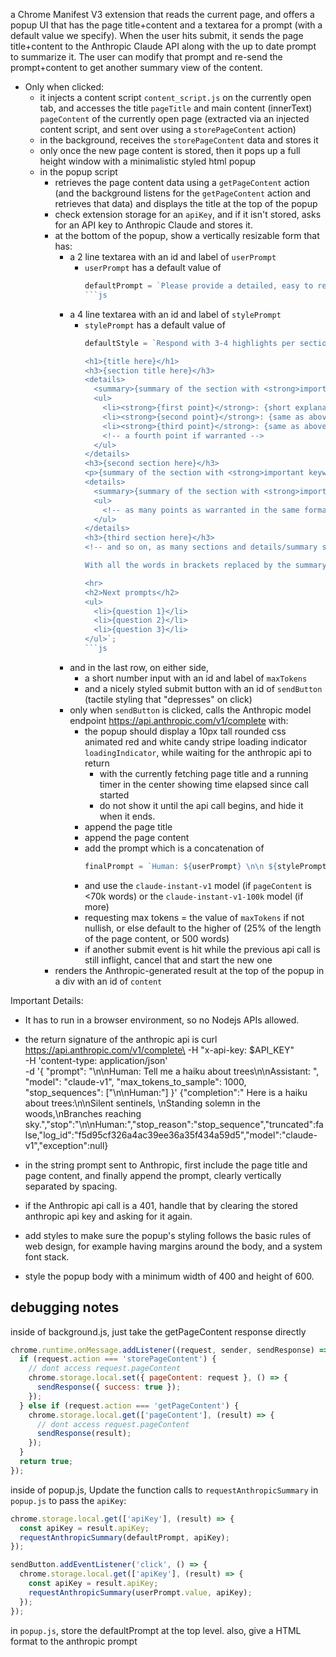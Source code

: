 a Chrome Manifest V3 extension that reads the current page, and offers a popup UI that has the page title+content and a textarea for a prompt (with a default value we specify). When the user hits submit, it sends the page title+content to the Anthropic Claude API along with the up to date prompt to summarize it. The user can modify that prompt and re-send the prompt+content to get another summary view of the content.

- Only when clicked:
  - it injects a content script `content_script.js` on the currently open tab, and accesses the title `pageTitle` and main content (innerText) `pageContent` of the currently open page 
  (extracted via an injected content script, and sent over using a `storePageContent` action) 
  - in the background, receives the `storePageContent` data and stores it
  - only once the new page content is stored, then it pops up a full height window with a minimalistic styled html popup
  - in the popup script
    - retrieves the page content data using a `getPageContent` action (and the background listens for the `getPageContent` action and retrieves that data) and displays the title at the top of the popup
    - check extension storage for an `apiKey`, and if it isn't stored, asks for an API key to Anthropic Claude and stores it.
    - at the bottom of the popup, show a vertically resizable form that has:
      - a 2 line textarea with an id and label of `userPrompt`
        - `userPrompt` has a default value of
            ```js
            defaultPrompt = `Please provide a detailed, easy to read HTML summary of the given content`;
            ```js
      - a 4 line textarea with an id and label of `stylePrompt`
        - `stylePrompt` has a default value of
            ```js
            defaultStyle = `Respond with 3-4 highlights per section with important keywords, people, numbers, and facts bolded in this HTML format:
            
            <h1>{title here}</h1>
            <h3>{section title here}</h3>
            <details>
              <summary>{summary of the section with <strong>important keywords, people, numbers, and facts bolded</strong> and key quotes repeated}</summary>
              <ul>
                <li><strong>{first point}</strong>: {short explanation with <strong>important keywords, people, numbers, and facts bolded</strong>}</li>
                <li><strong>{second point}</strong>: {same as above}</li>
                <li><strong>{third point}</strong>: {same as above}</li>
                <!-- a fourth point if warranted -->
              </ul>
            </details>
            <h3>{second section here}</h3>
            <p>{summary of the section with <strong>important keywords, people, numbers, and facts bolded</strong> and key quotes repeated}</p>
            <details>
              <summary>{summary of the section with <strong>important keywords, people, numbers, and facts bolded</strong> and key quotes repeated}</summary>
              <ul>
                <!-- as many points as warranted in the same format as above -->
              </ul>
            </details>
            <h3>{third section here}</h3>
            <!-- and so on, as many sections and details/summary subpoints as warranted -->

            With all the words in brackets replaced by the summary of the content. sanitize HTML tags with HTML entities, so <template> becomes &lt;template&gt; . Only draw from the source content, do not hallucinate. Finally, end with other questions that the user might want answered based on this source content:

            <hr>
            <h2>Next prompts</h2>
            <ul>
              <li>{question 1}</li>
              <li>{question 2}</li>
              <li>{question 3}</li>
            </ul>`;
            ```js
      - and in the last row, on either side,
        - a short number input with an id and label of `maxTokens`
        - and a nicely styled submit button with an id of `sendButton` (tactile styling that "depresses" on click)
      - only when `sendButton` is clicked, calls the Anthropic model endpoint https://api.anthropic.com/v1/complete with: 
        - the popup should display a 10px tall rounded css animated red and white candy stripe loading indicator `loadingIndicator`, while waiting for the anthropic api to return
          - with the currently fetching page title and a running timer in the center showing time elapsed since call started
          - do not show it until the api call begins, and hide it when it ends.
        - append the page title
        - append the page content
        - add the prompt which is a concatenation of
            ```js
            finalPrompt = `Human: ${userPrompt} \n\n ${stylePrompt} \n\n Assistant:`
            ```
        - and use the `claude-instant-v1` model (if `pageContent` is <70k words) or the `claude-instant-v1-100k` model (if more) 
        - requesting max tokens = the value of `maxTokens` if not nullish, or else default to the higher of (25% of the length of the page content, or 500 words)
        - if another submit event is hit while the previous api call is still inflight, cancel that and start the new one
    - renders the Anthropic-generated result at the top of the popup in a div with an id of `content`

Important Details:

- It has to run in a browser environment, so no Nodejs APIs allowed.

- the return signature of the anthropic api is curl https://api.anthropic.com/v1/complete\
  -H "x-api-key: $API_KEY"\
  -H 'content-type: application/json'\
  -d '{
    "prompt": "\n\nHuman: Tell me a haiku about trees\n\nAssistant: ",
    "model": "claude-v1", "max_tokens_to_sample": 1000, "stop_sequences": ["\n\nHuman:"]
  }'
{"completion":" Here is a haiku about trees:\n\nSilent sentinels, \nStanding solemn in the woods,\nBranches reaching sky.","stop":"\n\nHuman:","stop_reason":"stop_sequence","truncated":false,"log_id":"f5d95cf326a4ac39ee36a35f434a59d5","model":"claude-v1","exception":null}

- in the string prompt sent to Anthropic, first include the page title and page content, and finally append the prompt, clearly vertically separated by spacing.

- if the Anthropic api call is a 401, handle that by clearing the stored anthropic api key and asking for it again.

- add styles to make sure the popup's styling follows the basic rules of web design, for example having margins around the body, and a system font stack.

- style the popup body with a minimum width of 400 and height of 600.

## debugging notes

inside of background.js, just take the getPageContent response directly

```js
chrome.runtime.onMessage.addListener((request, sender, sendResponse) => {
  if (request.action === 'storePageContent') {
    // dont access request.pageContent
    chrome.storage.local.set({ pageContent: request }, () => {
      sendResponse({ success: true });
    });
  } else if (request.action === 'getPageContent') {
    chrome.storage.local.get(['pageContent'], (result) => {
      // dont access request.pageContent
      sendResponse(result);
    });
  }
  return true;
});
```

inside of popup.js, Update the function calls to `requestAnthropicSummary`
in `popup.js` to pass the `apiKey`:

```javascript
chrome.storage.local.get(['apiKey'], (result) => {
  const apiKey = result.apiKey;
  requestAnthropicSummary(defaultPrompt, apiKey);
});

sendButton.addEventListener('click', () => {
  chrome.storage.local.get(['apiKey'], (result) => {
    const apiKey = result.apiKey;
    requestAnthropicSummary(userPrompt.value, apiKey);
  });
});
```

in `popup.js`, store the defaultPrompt at the top level.
also, give a HTML format to the anthropic prompt

